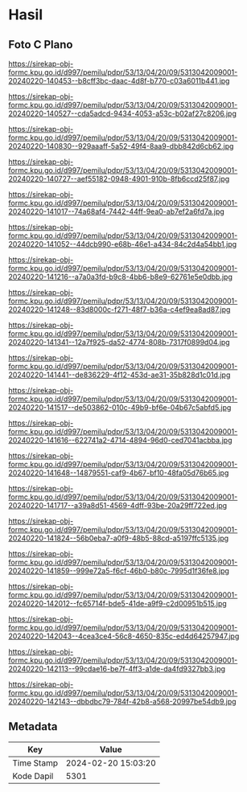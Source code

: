 # Hasil

## Foto C Plano

https://sirekap-obj-formc.kpu.go.id/d997/pemilu/pdpr/53/13/04/20/09/5313042009001-20240220-140453--b8cff3bc-daac-4d8f-b770-c03a6011b441.jpg

https://sirekap-obj-formc.kpu.go.id/d997/pemilu/pdpr/53/13/04/20/09/5313042009001-20240220-140527--cda5adcd-9434-4053-a53c-b02af27c8206.jpg

https://sirekap-obj-formc.kpu.go.id/d997/pemilu/pdpr/53/13/04/20/09/5313042009001-20240220-140830--929aaaff-5a52-49f4-8aa9-dbb842d6cb62.jpg

https://sirekap-obj-formc.kpu.go.id/d997/pemilu/pdpr/53/13/04/20/09/5313042009001-20240220-140727--aef55182-0948-4901-910b-8fb6ccd25f87.jpg

https://sirekap-obj-formc.kpu.go.id/d997/pemilu/pdpr/53/13/04/20/09/5313042009001-20240220-141017--74a68af4-7442-44ff-9ea0-ab7ef2a6fd7a.jpg

https://sirekap-obj-formc.kpu.go.id/d997/pemilu/pdpr/53/13/04/20/09/5313042009001-20240220-141052--44dcb990-e68b-46e1-a434-84c2d4a54bb1.jpg

https://sirekap-obj-formc.kpu.go.id/d997/pemilu/pdpr/53/13/04/20/09/5313042009001-20240220-141216--a7a0a3fd-b9c8-4bb6-b8e9-62761e5e0dbb.jpg

https://sirekap-obj-formc.kpu.go.id/d997/pemilu/pdpr/53/13/04/20/09/5313042009001-20240220-141248--83d8000c-f271-48f7-b36a-c4ef9ea8ad87.jpg

https://sirekap-obj-formc.kpu.go.id/d997/pemilu/pdpr/53/13/04/20/09/5313042009001-20240220-141341--12a7f925-da52-4774-808b-7317f0899d04.jpg

https://sirekap-obj-formc.kpu.go.id/d997/pemilu/pdpr/53/13/04/20/09/5313042009001-20240220-141441--de836229-4f12-453d-ae31-35b828d1c01d.jpg

https://sirekap-obj-formc.kpu.go.id/d997/pemilu/pdpr/53/13/04/20/09/5313042009001-20240220-141517--de503862-010c-49b9-bf6e-04b67c5abfd5.jpg

https://sirekap-obj-formc.kpu.go.id/d997/pemilu/pdpr/53/13/04/20/09/5313042009001-20240220-141616--622741a2-4714-4894-96d0-ced7041acbba.jpg

https://sirekap-obj-formc.kpu.go.id/d997/pemilu/pdpr/53/13/04/20/09/5313042009001-20240220-141648--14879551-caf9-4b67-bf10-48fa05d76b65.jpg

https://sirekap-obj-formc.kpu.go.id/d997/pemilu/pdpr/53/13/04/20/09/5313042009001-20240220-141717--a39a8d51-4569-4dff-93be-20a29ff722ed.jpg

https://sirekap-obj-formc.kpu.go.id/d997/pemilu/pdpr/53/13/04/20/09/5313042009001-20240220-141824--56b0eba7-a0f9-48b5-88cd-a5197ffc5135.jpg

https://sirekap-obj-formc.kpu.go.id/d997/pemilu/pdpr/53/13/04/20/09/5313042009001-20240220-141859--999e72a5-f6cf-46b0-b80c-7995d1f36fe8.jpg

https://sirekap-obj-formc.kpu.go.id/d997/pemilu/pdpr/53/13/04/20/09/5313042009001-20240220-142012--fc65714f-bde5-41de-a9f9-c2d00951b515.jpg

https://sirekap-obj-formc.kpu.go.id/d997/pemilu/pdpr/53/13/04/20/09/5313042009001-20240220-142043--4cea3ce4-56c8-4650-835c-ed4d64257947.jpg

https://sirekap-obj-formc.kpu.go.id/d997/pemilu/pdpr/53/13/04/20/09/5313042009001-20240220-142113--99cdae16-be7f-4ff3-a1de-da4fd9327bb3.jpg

https://sirekap-obj-formc.kpu.go.id/d997/pemilu/pdpr/53/13/04/20/09/5313042009001-20240220-142143--dbbdbc79-784f-42b8-a568-20997be54db9.jpg


## Metadata

| Key        | Value               |
| ---------- | ------------------- |
| Time Stamp | 2024-02-20 15:03:20 |
| Kode Dapil | 5301                |



